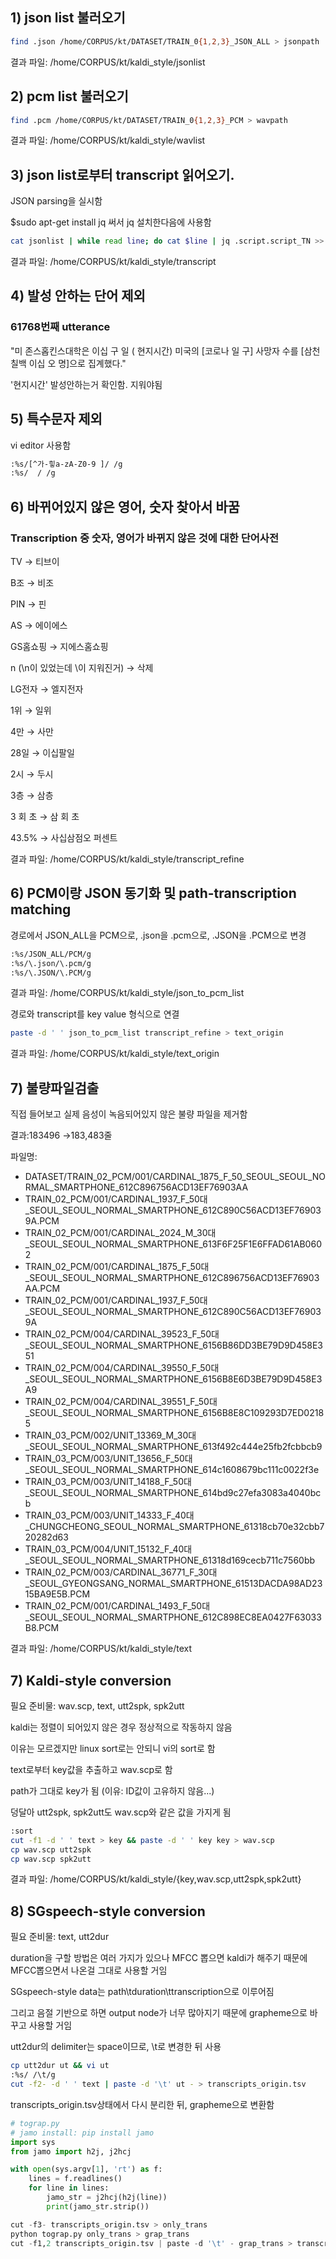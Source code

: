 ## 1) json list 불러오기

```bash
find .json /home/CORPUS/kt/DATASET/TRAIN_0{1,2,3}_JSON_ALL > jsonpath
```

결과 파일:  /home/CORPUS/kt/kaldi_style/jsonlist

## 2) pcm list 불러오기

```bash
find .pcm /home/CORPUS/kt/DATASET/TRAIN_0{1,2,3}_PCM > wavpath
```

결과 파일:  /home/CORPUS/kt/kaldi_style/wavlist

## 3) json list로부터 transcript 읽어오기.

JSON parsing을 실시함

$sudo apt-get install jq 써서 jq 설치한다음에 사용함

```bash
cat jsonlist | while read line; do cat $line | jq .script.script_TN >> transcript;done
```

결과 파일: /home/CORPUS/kt/kaldi_style/transcript

## 4) 발성 안하는 단어 제외

### 61768번째 utterance

"미 존스홉킨스대학은 이십 구 일 ( 현지시간) 미국의 [코로나 일 구] 사망자 수를 [삼천 칠백 이십 오 명]으로 집계했다." 

'현지시간' 발성안하는거 확인함. 지워야됨

## 5) 특수문자 제외

vi editor 사용함

```bash
:%s/[^가-힣a-zA-Z0-9 ]/ /g
:%s/  / /g
```

## 6) 바뀌어있지 않은 영어, 숫자 찾아서 바꿈

### Transcription 중 숫자, 영어가 바뀌지 않은 것에 대한 단어사전

TV → 티브이

B조 → 비조

PIN → 핀

AS → 에이에스

GS홈쇼핑 → 지에스홈쇼핑

n (\n이 있었는데 \이 지워진거) → 삭제

LG전자 → 엘지전자

1위 → 일위

4만 → 사만

28일 → 이십팔일

2시 → 두시

3층 → 삼층

3 회 초 → 삼 회 초

43.5% → 사십삼점오 퍼센트

결과 파일: /home/CORPUS/kt/kaldi_style/transcript_refine

## 6) PCM이랑 JSON 동기화 및 path-transcription matching

경로에서 JSON_ALL을 PCM으로, .json을 .pcm으로, .JSON을 .PCM으로 변경

```bash
:%s/JSON_ALL/PCM/g
:%s/\.json/\.pcm/g
:%s/\.JSON/\.PCM/g
```

결과 파일: /home/CORPUS/kt/kaldi_style/json_to_pcm_list

경로와 transcript를 key value 형식으로 연결

```bash
paste -d ' ' json_to_pcm_list transcript_refine > text_origin
```

결과 파일: /home/CORPUS/kt/kaldi_style/text_origin

## 7) 불량파일검출

직접 들어보고 실제 음성이 녹음되어있지 않은 불량 파일을 제거함

결과:183496 →183,483줄

파일명:     

- DATASET/TRAIN_02_PCM/001/CARDINAL_1875_F_50_SEOUL_SEOUL_NORMAL_SMARTPHONE_612C896756ACD13EF76903AA
- TRAIN_02_PCM/001/CARDINAL_1937_F_50대_SEOUL_SEOUL_NORMAL_SMARTPHONE_612C890C56ACD13EF769039A.PCM
- TRAIN_02_PCM/001/CARDINAL_2024_M_30대_SEOUL_SEOUL_NORMAL_SMARTPHONE_613F6F25F1E6FFAD61AB0602
- TRAIN_02_PCM/001/CARDINAL_1875_F_50대_SEOUL_SEOUL_NORMAL_SMARTPHONE_612C896756ACD13EF76903AA.PCM
- TRAIN_02_PCM/001/CARDINAL_1937_F_50대_SEOUL_SEOUL_NORMAL_SMARTPHONE_612C890C56ACD13EF769039A
- TRAIN_02_PCM/004/CARDINAL_39523_F_50대_SEOUL_SEOUL_NORMAL_SMARTPHONE_6156B86DD3BE79D9D458E351
- TRAIN_02_PCM/004/CARDINAL_39550_F_50대_SEOUL_SEOUL_NORMAL_SMARTPHONE_6156B8E6D3BE79D9D458E3A9
- TRAIN_02_PCM/004/CARDINAL_39551_F_50대_SEOUL_SEOUL_NORMAL_SMARTPHONE_6156B8E8C109293D7ED02185
- TRAIN_03_PCM/002/UNIT_13369_M_30대_SEOUL_SEOUL_NORMAL_SMARTPHONE_613f492c444e25fb2fcbbcb9
- TRAIN_03_PCM/003/UNIT_13656_F_50대_SEOUL_SEOUL_NORMAL_SMARTPHONE_614c1608679bc111c0022f3e
- TRAIN_03_PCM/003/UNIT_14188_F_50대_SEOUL_SEOUL_NORMAL_SMARTPHONE_614bd9c27efa3083a4040bcb
- TRAIN_03_PCM/003/UNIT_14333_F_40대_CHUNGCHEONG_SEOUL_NORMAL_SMARTPHONE_61318cb70e32cbb720282d63
- TRAIN_03_PCM/004/UNIT_15132_F_40대_SEOUL_SEOUL_NORMAL_SMARTPHONE_61318d169cecb711c7560bb
- TRAIN_02_PCM/003/CARDINAL_36771_F_30대_SEOUL_GYEONGSANG_NORMAL_SMARTPHONE_61513DACDA98AD2315BA9E5B.PCM
- TRAIN_02_PCM/001/CARDINAL_1493_F_50대_SEOUL_SEOUL_NORMAL_SMARTPHONE_612C898EC8EA0427F63033B8.PCM

결과 파일: /home/CORPUS/kt/kaldi_style/text

## 7) Kaldi-style conversion

필요 준비물: wav.scp, text, utt2spk, spk2utt

kaldi는 정렬이 되어있지 않은 경우 정상적으로 작동하지 않음

이유는 모르겠지만 linux sort로는 안되니 vi의 sort로 함

text로부터 key값을 추출하고 wav.scp로 함

path가 그대로 key가 됨 (이유: ID값이 고유하지 않음...)

덩달아 utt2spk, spk2utt도 wav.scp와 같은 값을 가지게 됨

```bash
:sort
cut -f1 -d ' ' text > key && paste -d ' ' key key > wav.scp
cp wav.scp utt2spk
cp wav.scp spk2utt
```

결과 파일: /home/CORPUS/kt/kaldi_style/{key,wav.scp,utt2spk,spk2utt}

## 8) SGspeech-style conversion

필요 준비물: text, utt2dur

duration을 구할 방법은 여러 가지가 있으나 MFCC 뽑으면 kaldi가 해주기 때문에 MFCC뽑으면서 나온걸 그대로 사용할 거임

SGspeech-style data는  path\tduration\ttranscription으로 이루어짐

그리고 음절 기반으로 하면 output node가 너무 많아지기 때문에 grapheme으로 바꾸고 사용할 거임

utt2dur의 delimiter는 space이므로, \t로 변경한 뒤 사용

```bash
cp utt2dur ut && vi ut
:%s/ /\t/g
cut -f2- -d ' ' text | paste -d '\t' ut - > transcripts_origin.tsv
```

transcripts_origin.tsv상태에서 다시 분리한 뒤, grapheme으로 변환함

```python
# tograp.py
# jamo install: pip install jamo
import sys
from jamo import h2j, j2hcj

with open(sys.argv[1], 'rt') as f:
	lines = f.readlines()
	for line in lines:
		jamo_str = j2hcj(h2j(line))
		print(jamo_str.strip())
```

```python
cut -f3- transcripts_origin.tsv > only_trans
python tograp.py only_trans > grap_trans
cut -f1,2 transcripts_origin.tsv | paste -d '\t' - grap_trans > transcripts.tsv
```
